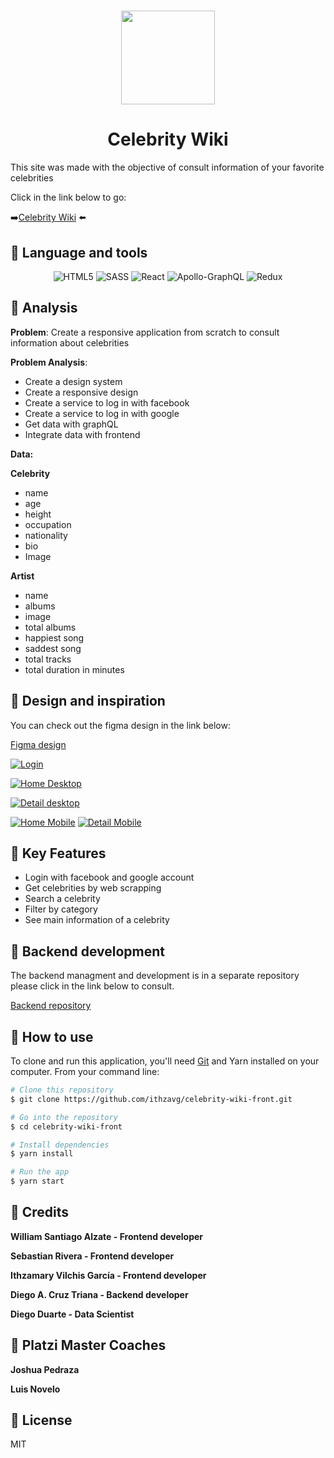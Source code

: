 <h1 align="center">
<img src="https://i.ibb.co/1nCh1Np/logo.png" width="150px">
</h1>
<h1 align="center">Celebrity Wiki</h1>

This site was made with the objective of consult information of your favorite celebrities 

Click in the link below to go:


➡️[Celebrity Wiki](https://celebrity-wiki.herokuapp.com/login/ "Celebrity Wiki") ⬅️

## 📰 Language and tools
<p align="center">
<img alt="HTML5" src="https://img.shields.io/badge/html5%20-%23E34F26.svg?&style=for-the-badge&logo=html5&logoColor=white"/>  <img alt="SASS" src="https://img.shields.io/badge/SASS-hotpink.svg?&style=for-the-badge&logo=SASS&logoColor=white"/> <img alt="React" src="https://img.shields.io/badge/react-%2320232a.svg?style=for-the-badge&logo=react&logoColor=%2361DAFB"/> <img alt="Apollo-GraphQL" src="https://img.shields.io/badge/-ApolloGraphQL-311C87?style=for-the-badge&logo=apollo-graphql"/> <img alt="Redux" src="https://img.shields.io/badge/redux-%23593d88.svg?style=for-the-badge&logo=redux&logoColor=white"/>
</p>


## 📰 Analysis

**Problem**: Create a responsive application from scratch to consult information about celebrities

**Problem Analysis**:
- Create a design system
- Create a responsive design
- Create a service to log in with facebook
- Create a service to log in with google
- Get data with graphQL
- Integrate data with frontend


**Data:**

**Celebrity**
- name
- age
- height
- occupation
- nationality
- bio
- Image

**Artist**
- name
- albums
- image
- total albums
- happiest song
- saddest song
- total tracks
- total duration in minutes




## 📰 Design and inspiration

You can check out the figma design in the link below:

[Figma design](https://www.figma.com/file/dpn22RTFlcvbFrcJ9YJT0l/People-news?node-id=0%3A1 "Figma design")

[![Login](https://i.ibb.co/dPjCcsH/login.png "Login")](https://i.ibb.co/dPjCcsH/login.png "Login")

[![Home Desktop](https://i.ibb.co/LQvTMnD/home-desktop.png "Home Desktop")](https://i.ibb.co/LQvTMnD/home-desktop.png "Home Desktop")

[![Detail desktop](https://i.ibb.co/thqWH6V/detail-desktop.png "Detail desktop")](https://i.ibb.co/thqWH6V/detail-desktop.png "Detail desktop")

[![Home Mobile](https://i.ibb.co/B6rT0td/home-mobile.png "Home Mobile")](https://i.ibb.co/B6rT0td/home-mobile.png "Home Mobile")
[![Detail Mobile](https://i.ibb.co/PCVMTXL/detail-mobile.png "Detail Mobile")](https://i.ibb.co/PCVMTXL/detail-mobile.png "Detail Mobile")

## 📰 Key Features
- Login with facebook and google account
- Get celebrities by web scrapping
- Search a celebrity
- Filter by category
- See main information of a celebrity

## 📰 Backend development

The backend managment and development is in a separate repository
please click in the link below to consult.

[Backend repository](https://github.com/AbejaCruz/people-new-backend "Backend repository")

## 📰 How to use
To clone and run this application, you'll need [Git](https://git-scm.com) and Yarn  installed on your computer. From your command line:

```bash
# Clone this repository
$ git clone https://github.com/ithzavg/celebrity-wiki-front.git

# Go into the repository
$ cd celebrity-wiki-front

# Install dependencies
$ yarn install

# Run the app
$ yarn start
```
## 📰 Credits
**William Santiago Alzate  - Frontend developer**

**Sebastian Rivera - Frontend developer**

**Ithzamary Vilchis García - Frontend developer**

**Diego A. Cruz Triana  - Backend developer**

**Diego Duarte - Data Scientist**

## 📰 Platzi Master Coaches

**Joshua Pedraza**

**Luis Novelo**

## 📰 License
MIT
 

